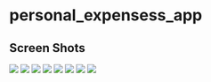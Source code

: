 # personal_expensess_app

## Screen Shots

<img src= 'ss/0.jpg'>
<img src= 'ss/1.png'>
<img src= 'ss/2.png'>
<img src= 'ss/3.png'>
<img src= 'ss/4.png'>
<img src= 'ss/5.png'>
<img src= 'ss/6.png'>
<img src= 'ss/7.png'>
